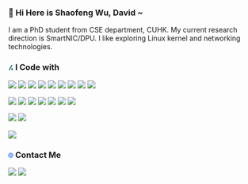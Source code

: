 
 
 ### 👋 Hi Here is Shaofeng Wu, David ~
 I am a PhD student from CSE department, CUHK. My current research direction is SmartNIC/DPU. I like exploring Linux kernel and networking technologies.


### <img src="https://github.com/ShaofengWu123/ShaofengWu123/blob/main/images/slashdot.svg" width=2%/> I Code with
![](https://img.shields.io/badge/C-A8B9CC?style=flat-square&logo=C&logoColor=white)
![](https://img.shields.io/badge/C%2B%2B-00599C?style=flat-square&logo=C%2B%2B&logoColor=white)
![](https://img.shields.io/badge/Cmake-064F8C?style=flat-square&logo=CMake&logoColor=white)
![](https://img.shields.io/badge/Python-3776AB?style=flat-square&logo=python&logoColor=white)
![](https://img.shields.io/badge/Markdown-000000?style=flat-square&logo=Markdown&logoColor=white)
![](https://img.shields.io/badge/LaTeX-008080?style=flat-square&logo=LaTeX&logoColor=white)
![](https://img.shields.io/badge/MySQL-4479A1?style=flat-square&logo=MySQL&logoColor=white)
![](https://img.shields.io/badge/Bash-4EAA25?style=flat-square&logo=GNU%20Bash&logoColor=white)
![](https://img.shields.io/badge/Verilog-E01F27?style=flat-square&logo=Xilinx&logoColor=white)



![](https://img.shields.io/badge/Github-181717?style=flat-square&logo=Github&logoColor=white)
![](https://img.shields.io/badge/Git-F05032?style=flat-square&logo=Git&logoColor=white)
![](https://img.shields.io/badge/VSCode-007ACC?style=flat-square&logo=Visual%20Studio%20Code&logoColor=white)
![](https://img.shields.io/badge/Vim-019733?style=flat-square&logo=Vim&logoColor=white)
![](https://img.shields.io/badge/tmux-1BB91F?style=flat-square&logo=tmux&logoColor=white)
![](https://img.shields.io/badge/Overleaf-47A141?style=flat-square&logo=Overleaf&logoColor=white)
![](https://img.shields.io/badge/Docker-2496ED?style=flat-square&logo=Docker&logoColor=white)



![](https://img.shields.io/badge/Linux-FCC624?style=flat-square&logo=Linux&logoColor=white)
![](https://img.shields.io/badge/Windows-0078D6?style=flat-square&logo=Windows&logoColor=white)

<a href="https://github.com/ShaofengWu123/ShaofengWu123">
  <img align="center" src="https://github-readme-stats.vercel.app/api/top-langs/?username=ShaofengWu123&hide=java,html&title_color=ffffff&text_color=c9cacc&icon_color=2bbc8a&bg_color=1d1f21" />
</a>
<!-- <a href="https://github.com/catherinemeadows/catherinemeadows">
  <img align="center" src="https://github-readme-stats.vercel.app/api?username=ShaofengWu123&show_icons=true&line_height=27&count_private=true&title_color=ffffff&text_color=c9cacc&icon_color=2bbc8a&bg_color=1d1f21" alt="Shaofeng's GitHub Stats" />
</a> -->



### <img src="https://github.com/ShaofengWu123/ShaofengWu123/blob/main/images/mail.svg" width=2%/> Contact Me
[![](https://img.shields.io/badge/Outlook-0078D4?style=flat-square&logo=Microsoft%20Outlook&logoColor=white)](mailto:wsf123@link.cuhk.edu.hk)
[![](https://img.shields.io/badge/Github%20Pages-222222?style=flat-square&logo=Github%20Pages&logoColor=white)](https://shaofengwu123.github.io/)


<!---
ShaofengWu123/ShaofengWu123 is a ✨ special ✨ repository because its `README.md` (this file) appears on your GitHub profile.
You can click the Preview link to take a look at your changes.
--->
